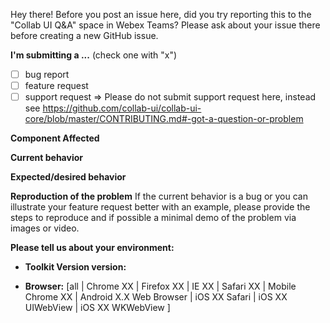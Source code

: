 Hey there! Before you post an issue here, did you try reporting this to the "Collab UI Q&A" space in Webex Teams? Please ask about your issue there before creating a new GitHub issue.

**I'm submitting a ...**  (check one with "x")

- [ ] bug report
- [ ] feature request
- [ ] support request => Please do not submit support request here, instead see https://github.com/collab-ui/collab-ui-core/blob/master/CONTRIBUTING.md#-got-a-question-or-problem

**Component Affected**


**Current behavior**


**Expected/desired behavior**


**Reproduction of the problem**
If the current behavior is a bug or you can illustrate your feature request better with an example, please provide the steps to reproduce and if possible a minimal demo of the problem via images or video.


**Please tell us about your environment:**

* **Toolkit Version version:**

* **Browser:** [all | Chrome XX | Firefox XX | IE XX | Safari XX | Mobile Chrome XX | Android X.X Web Browser | iOS XX Safari | iOS XX UIWebView | iOS XX WKWebView ]
